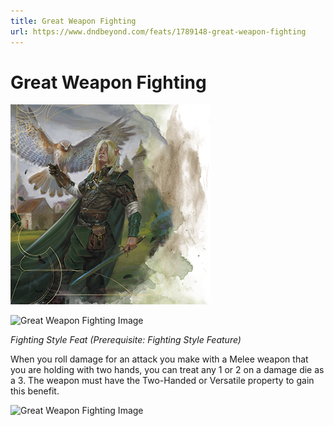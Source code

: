 ```yaml
---
title: Great Weapon Fighting
url: https://www.dndbeyond.com/feats/1789148-great-weapon-fighting
---
```


# Great Weapon Fighting

![Great Weapon Fighting](great-weapon-fighting.png)

![Great Weapon Fighting Image](https://www.dndbeyond.com/attachments/0/61/feats.png)

*Fighting Style Feat (Prerequisite: Fighting Style Feature)*

When you roll damage for an attack you make with a Melee weapon that you are holding with two hands, you can treat any 1 or 2 on a damage die as a 3. The weapon must have the Two-Handed or Versatile property to gain this benefit.

![Great Weapon Fighting Image](https://www.dndbeyond.com/attachments/0/61/feats.png)